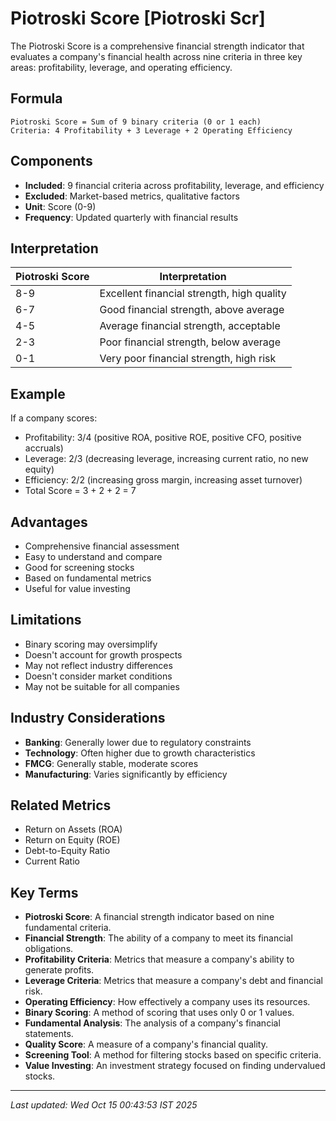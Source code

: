 # Piotroski Score [Piotroski Scr]

The Piotroski Score is a comprehensive financial strength indicator that evaluates a company's financial health across nine criteria in three key areas: profitability, leverage, and operating efficiency.

## Formula
```text
Piotroski Score = Sum of 9 binary criteria (0 or 1 each)
Criteria: 4 Profitability + 3 Leverage + 2 Operating Efficiency
```

## Components
- **Included**: 9 financial criteria across profitability, leverage, and efficiency
- **Excluded**: Market-based metrics, qualitative factors
- **Unit**: Score (0-9)
- **Frequency**: Updated quarterly with financial results

## Interpretation
| Piotroski Score | Interpretation |
|-----------------|----------------|
| 8-9 | Excellent financial strength, high quality |
| 6-7 | Good financial strength, above average |
| 4-5 | Average financial strength, acceptable |
| 2-3 | Poor financial strength, below average |
| 0-1 | Very poor financial strength, high risk |

## Example
If a company scores:
- Profitability: 3/4 (positive ROA, positive ROE, positive CFO, positive accruals)
- Leverage: 2/3 (decreasing leverage, increasing current ratio, no new equity)
- Efficiency: 2/2 (increasing gross margin, increasing asset turnover)
- Total Score = 3 + 2 + 2 = 7

## Advantages
- Comprehensive financial assessment
- Easy to understand and compare
- Good for screening stocks
- Based on fundamental metrics
- Useful for value investing

## Limitations
- Binary scoring may oversimplify
- Doesn't account for growth prospects
- May not reflect industry differences
- Doesn't consider market conditions
- May not be suitable for all companies

## Industry Considerations
- **Banking**: Generally lower due to regulatory constraints
- **Technology**: Often higher due to growth characteristics
- **FMCG**: Generally stable, moderate scores
- **Manufacturing**: Varies significantly by efficiency

## Related Metrics
- Return on Assets (ROA)
- Return on Equity (ROE)
- Debt-to-Equity Ratio
- Current Ratio

## Key Terms
- **Piotroski Score**: A financial strength indicator based on nine fundamental criteria.
- **Financial Strength**: The ability of a company to meet its financial obligations.
- **Profitability Criteria**: Metrics that measure a company's ability to generate profits.
- **Leverage Criteria**: Metrics that measure a company's debt and financial risk.
- **Operating Efficiency**: How effectively a company uses its resources.
- **Binary Scoring**: A method of scoring that uses only 0 or 1 values.
- **Fundamental Analysis**: The analysis of a company's financial statements.
- **Quality Score**: A measure of a company's financial quality.
- **Screening Tool**: A method for filtering stocks based on specific criteria.
- **Value Investing**: An investment strategy focused on finding undervalued stocks.

---
*Last updated: Wed Oct 15 00:43:53 IST 2025*
